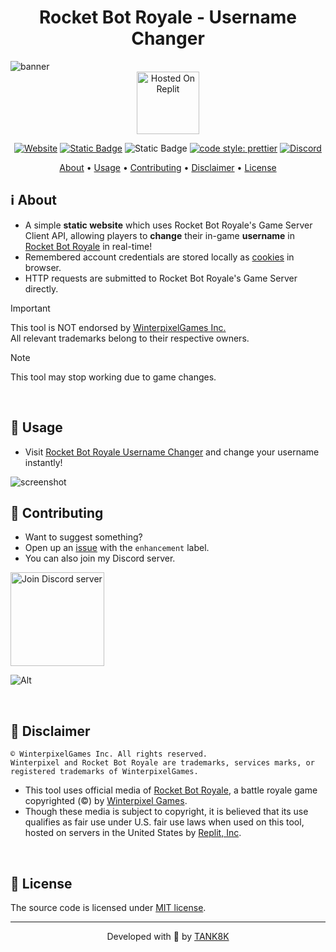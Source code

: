 <h1 align="center">Rocket Bot Royale - Username Changer</h1>
<img src="https://github.com/TANK8K/Rocket-Bot-Royale-Username-Changer/blob/main/images/github_banner.png" alt="banner">

<div align="center">
<a href="https://replit.com/@kTaNk8k/Rocket-Bot-Royale-Username-Changer"><img width="100" src="https://github.com/TANK8K/Rocket-Bot-Royale-Username-Changer/blob/main/images/hosted_on_replit_button.png" alt="Hosted On Replit"></a>

[![Website](https://img.shields.io/website?url=https%3A%2F%2Frocket-bot-royale-username-changer.replit.app&up_message=Up&up_color=brightgreen&down_message=Down&down_color=ff0000&label=Website&nbsp;Status)](https://rocket-bot-royale-username-changer.replit.app/)
[![Static Badge](https://img.shields.io/badge/%3E_1K%20Forks-orange?logo=replit&label=Replit&labelColor=grey)](https://replit.com/@kTaNk8k/Rocket-Bot-Royale-Username-Changer)
![Static Badge](https://img.shields.io/badge/Change-instant_%F0%9F%94%A5-blue)
[![code style: prettier](https://img.shields.io/badge/Code_Style-Prettier-ff69b4.svg)](https://github.com/prettier/prettier)
[![Discord](https://img.shields.io/discord/1161656512024956959?logo=discord&label=Discord&color=5865F2)](https://discord.gg/9q2Nnt4wnd)

</div>

<div align="center">
  <a href="#ℹ️-about">About</a>
  <span> • </span>
  <a href="#-usage">Usage</a>
  <span> • </span>
  <a href="#-contributing">Contributing</a>
  <span> • </span>
  <a href="#-disclaimer">Disclaimer</a>
  <span> • </span>
  <a href="#-license">License</a>
  <p></p>
</div>

## ℹ️ About
- A simple **static website** which uses Rocket Bot Royale's Game Server Client API, allowing players to **change** their in-game **username** in [Rocket Bot Royale](https://rocketbotroyale.winterpixel.io/) in real-time!
- Remembered account credentials are stored locally as [cookies](https://www.wikiwand.com/en/HTTP_cookie) in browser.
- HTTP requests are submitted to Rocket Bot Royale's Game Server directly.

>[!Important]
>This tool is NOT endorsed by [WinterpixelGames Inc.](https://www.winterpixel.com)<br>All relevant trademarks belong to their respective owners.

>[!Note]
>This tool may stop working due to game changes.
<br>

## 🚀 Usage
- Visit [Rocket Bot Royale Username Changer](https://rocket-bot-royale-username-changer.replit.app/) and change your username instantly!
<img src="https://github.com/TANK8K/Rocket-Bot-Royale-Username-Changer/blob/main/images/screenshot.png" alt="screenshot">
<br>

## 🤝 Contributing
- Want to suggest something?
- Open up an [issue](https://github.com/TANK8K/Rocket-Bot-Royale-Username-Changer/issues) with the `enhancement` label.
- You can also join my Discord server.

<a href="https://discord.gg/9q2Nnt4wnd"><img width="150" src="https://github.com/TANK8K/Rocket-Bot-Royale-Username-Changer/blob/main/images/join_discord_button.png" alt="Join Discord server"></a>

![Alt](https://repobeats.axiom.co/api/embed/3de51d95950254ebd2fa8f5cc34d68e2d6517f76.svg "Repobeats analytics image")

<br>

## 📜 Disclaimer

```
© WinterpixelGames Inc. All rights reserved.
Winterpixel and Rocket Bot Royale are trademarks, services marks, or registered trademarks of WinterpixelGames.
```
- This tool uses official media of [Rocket Bot Royale](https://rocketbotroyale.winterpixel.io/), a battle royale game copyrighted (©) by [Winterpixel Games](https://www.winterpixel.com/).
- Though these media is subject to copyright, it is believed that its use qualifies as fair use under U.S. fair use laws when used on this tool, hosted on servers in the United States by [Replit, Inc](https://replit.com).
<br>

## 📝 License
The source code is licensed under [MIT license](https://github.com/TANK8K/Rocket-Bot-Royale-Username-Changer/blob/main/LICENSE).
<br>

---

<p align="center">
Developed with 💖 by <a href="https://tank8k.com">TANK8K</a>
</p>
